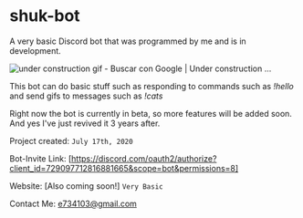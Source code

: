 # shuk-bot


A very basic Discord bot that was programmed by me and is in development.

![under construction gif - Buscar con Google | Under construction ...](https://i.pinimg.com/originals/3b/d9/79/3bd979216dc79eb5fef530ced89f9e06.gif)

This bot can do basic stuff such as responding to commands such as *!hello* and send gifs to messages such as *!cats*


Right now the bot is currently in beta, so more features will be added soon.
And yes I've just revived it 3 years after. 


Project created: `July 17th, 2020`

Bot-Invite Link: [https://discord.com/oauth2/authorize?client_id=729097712816881665&scope=bot&permissions=8]

Website: [Also coming soon!] `Very Basic`

Contact Me: e734103@gmail.com
